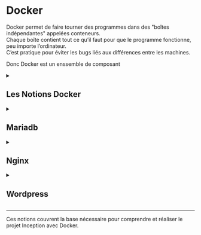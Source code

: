 # Docker

Docker permet de faire tourner des programmes dans des "boîtes indépendantes" appelées conteneurs.  
Chaque boîte contient tout ce qu’il faut pour que le programme fonctionne, peu importe l’ordinateur.  
C’est pratique pour éviter les bugs liés aux différences entre les machines.

Donc Docker est un enssemble de composant
<details>
<summary><h2>Les Notions Docker</h2></summary>

## **Docker Engine** :
- moteur principal qui exécute les conteneurs.

## **Docker CLI** :
- interface en ligne de commande `docker` pour manipuler images et conteneurs.

## **Dockerfile** :
- fichier texte définissant étape par étape la construction d’une image Docker.

## **Image Docker** :
- snapshot figé d’un environnement prêt à tourner.

## **Conteneur** :
- instance active d’une image, isolée et indépendante.

## **Docker Compose** :
- outil pour décrire et lancer plusieurs conteneurs liés via un fichier YAML.

## **Volumes** :
- espaces de stockage persistants attachés aux conteneurs (données conservées même après arrêt).

## **Réseaux Docker** :
- réseaux virtuels permettant la communication entre conteneurs dans un environnement isolé.

## **Multi-conteneurs** :
- architecture où plusieurs conteneurs collaborent (ex : WordPress + MariaDB + Nginx).

## **Isolation et portabilité** :
- chaque conteneur est isolé pour garantir portabilité et indépendance.

## **Build et Run** :
- construction d’images avec `docker build` et exécution avec `docker run`.  

</details>

<details>
<summary><h2>Mariadb</h2></summary>



</details>

<details>
<summary><h2>Nginx</h2></summary>



</details>

<details>
<summary><h2>Wordpress</h2></summary>



</details>

---

Ces notions couvrent la base nécessaire pour comprendre et réaliser le projet Inception avec Docker.

